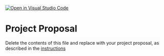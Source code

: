 [![Open in Visual Studio Code](https://classroom.github.com/assets/open-in-vscode-c66648af7eb3fe8bc4f294546bfd86ef473780cde1dea487d3c4ff354943c9ae.svg)](https://classroom.github.com/online_ide?assignment_repo_id=8407448&assignment_repo_type=AssignmentRepo)
# Project Proposal
Delete the contents of this file and replace with your project proposal, as described in the [instructions](./instructions.md)